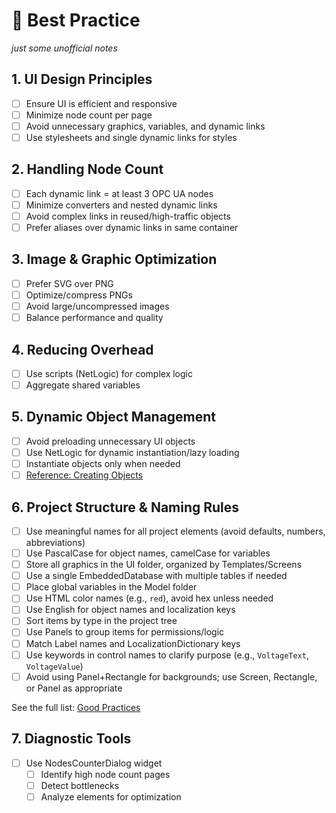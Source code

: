# 🚀 Best Practice
*just some unofficial notes*

## 1. UI Design Principles
- [ ] Ensure UI is efficient and responsive
- [ ] Minimize node count per page
- [ ] Avoid unnecessary graphics, variables, and dynamic links
- [ ] Use stylesheets and single dynamic links for styles

## 2. Handling Node Count
- [ ] Each dynamic link = at least 3 OPC UA nodes
- [ ] Minimize converters and nested dynamic links
- [ ] Avoid complex links in reused/high-traffic objects
- [ ] Prefer aliases over dynamic links in same container

## 3. Image & Graphic Optimization
- [ ] Prefer SVG over PNG
- [ ] Optimize/compress PNGs
- [ ] Avoid large/uncompressed images
- [ ] Balance performance and quality

## 4. Reducing Overhead
- [ ] Use scripts (NetLogic) for complex logic
- [ ] Aggregate shared variables

## 5. Dynamic Object Management
- [ ] Avoid preloading unnecessary UI objects
- [ ] Use NetLogic for dynamic instantiation/lazy loading
- [ ] Instantiate objects only when needed
- [ ] [Reference: Creating Objects](https://github.com/FactoryTalk-Optix/NetLogic_CheatSheet/blob/main/pages/creating-objects.md#iuaobjects)

## 6. Project Structure & Naming Rules

- [ ] Use meaningful names for all project elements (avoid defaults, numbers, abbreviations)
- [ ] Use PascalCase for object names, camelCase for variables
- [ ] Store all graphics in the UI folder, organized by Templates/Screens
- [ ] Use a single EmbeddedDatabase with multiple tables if needed
- [ ] Place global variables in the Model folder
- [ ] Use HTML color names (e.g., `red`), avoid hex unless needed
- [ ] Use English for object names and localization keys
- [ ] Sort items by type in the project tree
- [ ] Use Panels to group items for permissions/logic
- [ ] Match Label names and LocalizationDictionary keys
- [ ] Use keywords in control names to clarify purpose (e.g., `VoltageText`, `VoltageValue`)
- [ ] Avoid using Panel+Rectangle for backgrounds; use Screen, Rectangle, or Panel as appropriate

See the full list: [Good Practices](https://github.com/FactoryTalk-Optix/NetLogic_CheatSheet/blob/main/pages/good-practices.md)

## 7. Diagnostic Tools
- [ ] Use NodesCounterDialog widget
    - [ ] Identify high node count pages
    - [ ] Detect bottlenecks
    - [ ] Analyze elements for optimization

